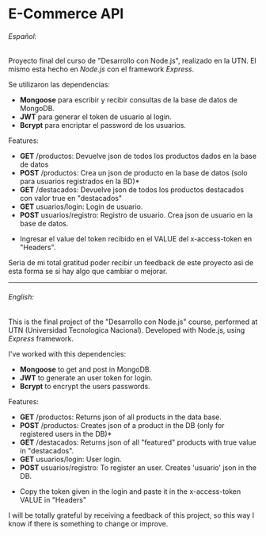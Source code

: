 # E-Commerce API

###### Español:
Proyecto final del curso de "Desarrollo con Node.js", realizado en la UTN.
El mismo esta hecho en *Node.js* con el framework *Express*.

Se utilizaron las dependencias: 
- **Mongoose** para escribir y recibir consultas de la base de datos de MongoDB.
- **JWT** para generar el token de usuario al login.
- **Bcrypt** para encriptar el password de los usuarios.

Features:
- **GET** /productos: Devuelve json de todos los productos dados en la base de datos
- **POST** /productos: Crea un json de producto en la base de datos (solo para usuarios registrados en la BD)*
- **GET** /destacados: Devuelve json de todos los productos destacados con valor true en "destacados"
- **GET** usuarios/login: Login de usuario.
- **POST** usuarios/registro: Registro de usuario. Crea json de usuario en la base de datos.

* Ingresar el value del token recibido en el VALUE del x-access-token en "Headers".

Seria de mi total gratitud poder recibir un feedback de este proyecto
asi de esta forma se si hay algo que cambiar o mejorar.

---------------------------------------------------------------------------------

###### English:
This is the final project of the "Desarrollo con Node.js" course, 
performed at UTN (Universidad Tecnologica Nacional).
Developed with Node.js, using *Express* framework.

I've worked with this dependencies:
- **Mongoose** to get and post in MongoDB.
- **JWT** to generate an user token for login.
- **Bcrypt** to encrypt the users passwords.

Features:
- **GET** /productos: Returns json of all products in the data base.
- **POST** /productos: Creates json of a product in the DB (only for registered users in the DB)*
- **GET** /destacados: Returns json of all "featured" products with true value in "destacados".
- **GET** usuarios/login: User login.
- **POST** usuarios/registro: To register an user. Creates 'usuario' json in the DB.

* Copy the token given in the login and paste it in the x-access-token VALUE in "Headers"

I will be totally grateful by receiving a feedback of this project, 
so this way I know if there is something to change or improve.
